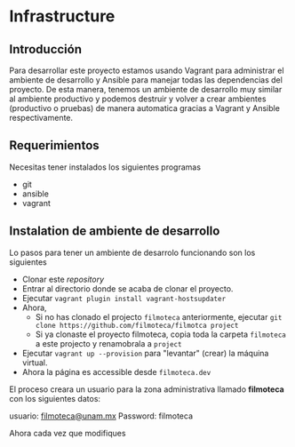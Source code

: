 # Infrastructure

## Introducción

Para desarrollar este proyecto estamos usando Vagrant para administrar el ambiente de desarrollo y Ansible para manejar
todas las dependencias del proyecto. De esta manera, tenemos un ambiente de desarrollo muy similar al ambiente
productivo y podemos destruir y volver a crear ambientes (productivo o pruebas) de manera automatica gracias a Vagrant
y Ansible respectivamente.

## Requerimientos

Necesitas tener instalados los siguientes programas

* git
* ansible
* vagrant

## Instalation de ambiente de desarrollo

Lo pasos para tener un ambiente de desarrolo funcionando son los siguientes

* Clonar este *repository*
* Entrar al directorio donde se acaba de clonar el proyecto.
* Ejecutar `vagrant plugin install vagrant-hostsupdater`
* Ahora,
  * Si no has clonado el projecto `filmoteca` anteriormente, ejecutar `git clone https://github.com/filmoteca/filmotca project`
  * Si ya clonaste el proyecto filmoteca, copia toda la carpeta `filmoteca` a este projecto y renamobrala a `project`
* Ejecutar `vagrant up --provision` para "levantar" (crear) la máquina virtual.
* Ahora la página es accessible desde `filmoteca.dev`

El proceso creara un usuario para la zona administrativa llamado **filmoteca** con los siguientes datos:

usuario: filmoteca@unam.mx
Password: filmoteca

Ahora cada vez que modifiques